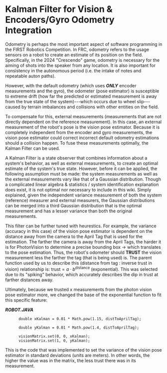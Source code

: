 # Kalman Filter for Vision & Encoders/Gyro Odometry Integration

Odometry is perhaps the most important aspect of software programming in the FIRST Robotics Competition. In FRC, odometry refers to the usage sensors on a robot to create an estimate of its position on the field. Specifically, in the 2024 "Crescendo" game, odometry is necessary for the aiming of shots into the speaker from any location. It is also important for consistency in the autonomous period (i.e. the intake of notes and repeatable auton paths).

However, with the default odometry (which uses ***ONLY*** encoder measurements and the gyro), the odometer (pose estimator) is susceptible to extreme drift (how far the predicted or estimated measurement is away from the true state of the system)---which occurs due to wheel slip---caused by terrain imbalances and collisions with other entities on the field.

To compensate for this, external measurements (measurements that are not directly dependent on the reference measurement). In this case, an external measurement of the robot's pose is the vision pose estimator. Because it is completely independent from the encoder and gyro measurements, the vision pose estimator could correct incorrect default odometry estimations should a collision happen. To fuse these measurements optimally, the Kalman Filter can be used. 

A Kalman Filter is a state observer that combines information about a system's behavior, as well as external measurements, to create an optimal estimate of the system's true state. However, before it can be applied, the following assumption must be made: the system measurements as well as the external measurements vary like that of a Gaussian distribution. Though a complicated linear algebra & statistics / system identification explanation does exist, it is not optimal nor necessary to include in this wiki. Simply explained, given the independent variance measurement of both the system (reference) measurer and external measurers, the Gaussian distributions can be merged into a third Gaussian distribution that is the optimal measurement and has a lesser variance than both the original measurements.

This filter can be further tuned with heurestics. For example, the variance (accuracy in this case) of the vision pose estimator is dependent on the distance away from the camera to the April Tag that is used for the estimation. The farther the camera is away from the April Tags, the harder it is for PhotonVision to determine a precise bounding box -> which translates to the pose estimation. Thus, the robot's odometer should **TRUST** the vision measurement less the farther the tag (that is being used) is. The parent function used by us to describe this (distance from tag : inverse trust in vision) relationship is: $\text{trust} = a \cdot b^{\text{distance}}$ (exponential). This was selected due to its "spiking" behavior, which accurately describes the dip in trust at farther distances away. 

Ultimately, because we trusted x measurements from the photon vision pose estimator more, we changed the base of the exponential function to fit this specific feature:

***ROBOT.JAVA***

```
      double xKalman = 0.01 * Math.pow(1.15, distToAprilTag);

      double yKalman = 0.01 * Math.pow(1.4, distToAprilTag);

      visionMatrix.set(0, 0, xKalman);
      visionMatrix.set(1, 0, yKalman);
```

This is the code that was implemented to set the variance of the vision pose estimator in standard deviations (units are meters). In other words, the higher the value was in the matrix, the less trust there was in its measurement.